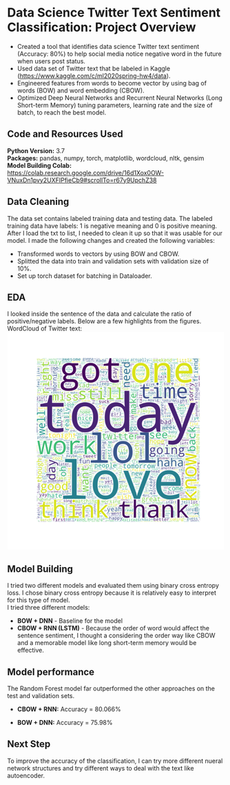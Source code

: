 # Data Science Twitter Text Sentiment Classification: Project Overview
* Created a tool that identifies data science Twitter text sentiment (Accuracy: 80%) to help social media notice negative word in the future when users post status.
* Used data set of Twitter text that be labeled in Kaggle (https://www.kaggle.com/c/ml2020spring-hw4/data). 
* Engineered features from words to become vector by using bag of words (BOW) and word embedding (CBOW).
* Optimized Deep Neural Networks and Recurrent Neural Networks (Long Short-term Memory) tuning parameters, learning rate and the size of batch, to reach the best model.

## Code and Resources Used
**Python Version:** 3.7  
**Packages:** pandas, numpy, torch, matplotlib, wordcloud, nltk, gensim    
**Model Building Colab:** https://colab.research.google.com/drive/16d1Xox0OW-VNuxDn1pvy2UXFIPfieCb9#scrollTo=r67y9UpchZ38        

## Data Cleaning
The data set contains labeled training data and testing data. The labeled training data have labels: 1 is negative meaning and 0 is positive meaning. After I load the txt to list, I needed to clean it up so that it was usable for our model. I made the following changes and created the following variables:
* Transformed words to vectors by using BOW and CBOW.
* Splitted the data into train and validation sets with validation size of 10%.
* Set up torch dataset for batching in Dataloader.

## EDA
I looked inside the sentence of the data and calculate the ratio of positive/negative labels. Below are a few highlights from the figures.
WordCloud of Twitter text:
![alt text](https://github.com/ILing82816/ds_twitter_proj/blob/master/word_cloud.png "wordcloud")    

## Model Building
I tried two different models and evaluated them using binary cross entropy loss. I chose binary cross entropy because it is relatively easy to interpret for this type of model.  
I tried three different models:  
* **BOW + DNN** - Baseline for the model
* **CBOW + RNN (LSTM)** - Because the order of word would affect the sentence sentiment, I thought a considering the order way like CBOW and a memorable model like long short-term memory would be effective. 

## Model performance
The Random Forest model far outperformed the other approaches on the test and validation sets.
* **CBOW + RNN:** Accuracy = 80.066% 

* **BOW + DNN:** Accuracy = 75.98%

## Next Step
To improve the accuracy of the classification, I can try more different nueral network structures and try different ways to deal with the text like autoencoder.
